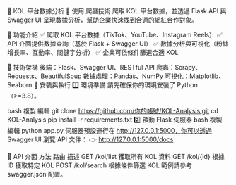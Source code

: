 📌 KOL 平台數據分析 🚀
使用 爬蟲技術 爬取 KOL 平台數據，並透過 Flask API 與 Swagger UI 呈現數據分析，幫助企業快速找到合適的網紅合作對象。


📌 功能介紹
✅ 爬取 KOL 平台數據（TikTok、YouTube、Instagram Reels）
✅ API 介面提供數據查詢（基於 Flask + Swagger UI）
✅ 數據分析與可視化（粉絲增長率、互動率、關鍵字分析）
✅ 企業可依條件篩選合適 KOL

📌 技術架構
後端：Flask、Swagger UI、RESTful API
爬蟲：Scrapy、Requests、BeautifulSoup
數據處理：Pandas、NumPy
可視化：Matplotlib、Seaborn
📌 安裝與執行
1️⃣ 環境準備
請先確保你的環境安裝了 Python（>=3.8）。

bash
複製
編輯
git clone https://github.com/你的帳號/KOL-Analysis.git
cd KOL-Analysis
pip install -r requirements.txt
2️⃣ 啟動 Flask 伺服器
bash
複製
編輯
python app.py
伺服器預設運行在 http://127.0.0.1:5000，你可以透過 Swagger UI 瀏覽 API 文件：
👉 http://127.0.0.1:5000/docs

📌 API 介面
方法	路由	描述
GET	/kol/list	獲取所有 KOL 資料
GET	/kol/{id}	根據 ID 獲取特定 KOL
POST	/kol/search	根據條件篩選 KOL
範例請參考 swagger.json 配置。

